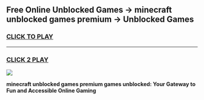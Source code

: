 
## Free Online Unblocked Games → minecraft unblocked games premium → Unblocked Games
<h3>
<a href="https://premium.freeplayer.one?title=minecraft_unblocked_games_premium&ref=21F">CLICK TO PLAY</a></h3>
<hr>

<h3>
<a href="https://premium.freeplayer.one?title=minecraft_unblocked_games_premium&ref=21F">CLICK 2 PLAY</a>
  
</h3>

<a href="https://premium.freeplayer.one?title=minecraft_unblocked_games_premium&ref=21F/"><img src="https://clearcache.store/games.png"></a>


**minecraft unblocked games premium games unblocked: Your Gateway to Fun and Accessible Online Gaming**
